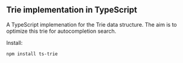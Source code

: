 ## Trie implementation in TypeScript

A TypeScript implemenation for the Trie data structure. The aim is to optimize this trie for autocompletion search.

Install:
```
npm install ts-trie
```
